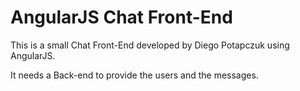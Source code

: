 AngularJS Chat Front-End
========================

This is a small Chat Front-End developed by Diego Potapczuk using AngularJS.

It needs a Back-end to provide the users and the messages.
